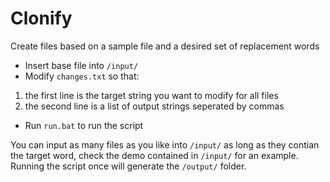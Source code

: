 # Clonify
Create files based on a sample file and a desired set of replacement words

- Insert base file into ``/input/``
- Modify ``changes.txt`` so that:
1. the first line is the target string you want to modify for all files
2. the second line is a list of output strings seperated by commas
- Run ``run.bat`` to run the script

You can input as many files as you like into ``/input/`` as long as they contian the target word, check the demo contained in ``/input/`` for an example.
Running the script once will generate the ``/output/`` folder.
